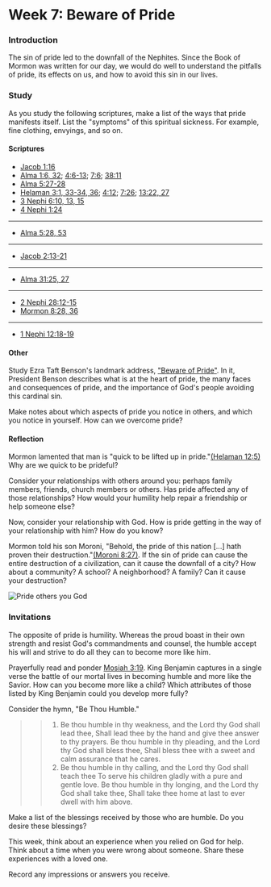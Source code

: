 # Week 7: Beware of Pride

### Introduction

The sin of pride led to the downfall of the Nephites. Since the Book of Mormon was written for our day, we would do well to understand the pitfalls of pride, its effects on us, and how to avoid this sin in our lives.

### Study

As you study the following scriptures, make a list of the ways that pride manifests itself. List the "symptoms" of this spiritual sickness. For example, fine clothing, envyings, and so on.

#### Scriptures

* [Jacob 1:16](https://www.lds.org/scriptures/bofm/jacob/1.16)
* [Alma 1:6, 32](https://www.lds.org/scriptures/bofm/alma/1.6,32); [4:6-13](https://www.lds.org/scriptures/bofm/alma/4.6-13); [7:6](https://www.lds.org/scriptures/bofm/alma/7.6); [38:11](https://www.lds.org/scriptures/bofm/alma/38.11)
* [Alma 5:27-28](https://www.lds.org/scriptures/bofm/alma/5.27-28)
* [Helaman 3:1, 33-34, 36](https://www.lds.org/scriptures/bofm/hel/3.1,33-34,36); [4:12](https://www.lds.org/scriptures/bofm/hel/4.12); [7:26](https://www.lds.org/scriptures/bofm/hel/7.26); [13:22, 27](https://www.lds.org/scriptures/bofm/hel/13.22,27)
* [3 Nephi 6:10, 13, 15](https://www.lds.org/scriptures/bofm/3-ne/6.10,13,15)
* [4 Nephi 1:24](https://www.lds.org/scriptures/bofm/4-ne/1.24)

---

* [Alma 5:28, 53](https://www.lds.org/scriptures/bofm/alma/5.28,53)

---

* [Jacob 2:13-21](https://www.lds.org/scriptures/bofm/jacob/2.13-21)

---

* [Alma 31:25, 27](https://www.lds.org/scriptures/bofm/alma/31.25,27)

---

* [2 Nephi 28:12-15](https://www.lds.org/scriptures/bofm/2-ne/28.12-15)
* [Mormon 8:28, 36](https://www.lds.org/scriptures/bofm/morm/8.28,36)

---

* [1 Nephi 12:18-19](https://www.lds.org/scriptures/bofm/1-ne/12.18-19)

#### Other

Study Ezra Taft Benson's landmark address, ["Beware of Pride"](https://www.lds.org/general-conference/1989/04/beware-of-pride?lang=eng). In it, President Benson describes what is at the heart of pride, the many faces and consequences of pride, and the importance of God's people avoiding this cardinal sin.

Make notes about which aspects of pride you notice in others, and which you notice in yourself. How can we overcome pride?

#### Reflection

Mormon lamented that man is "quick to be lifted up in pride."[(Helaman 12:5)](https://www.lds.org/scriptures/bofm/hel/12.5) Why are we quick to be prideful?

Consider your relationships with others around you: perhaps family members, friends, church members or others. Has pride affected any of those relationships? How would your humility help repair a friendship or help someone else?

Now, consider your relationship with God. How is pride getting in the way of your relationship with him? How do you know?

Mormon told his son Moroni, "Behold, the pride of this nation [...] hath proven their destruction."[(Moroni 8:27)](https://www.lds.org/scriptures/bofm/moro/8.27). If the sin of pride can cause the entire destruction of a civilization, can it cause the downfall of a city? How about a community? A school? A neighborhood? A family? Can it cause your destruction?

![Pride others you God](https://d3vv6lp55qjaqc.cloudfront.net/items/1s3K1n271n1B0u3u353L/Image%202018-06-19%20at%208.52.12%20AM.png?X-CloudApp-Visitor-Id=fd8c4196c377270ccf750494a7561e36&v=259ee15f)

### Invitations

The opposite of pride is humility. Whereas the proud boast in their own strength and resist God's commandments and counsel, the humble accept his will and strive to do all they can to become more like him.

Prayerfully read and ponder [Mosiah 3:19](https://www.lds.org/scriptures/bofm/mosiah/3.19). King Benjamin captures in a single verse the battle of our mortal lives in becoming humble and more like the Savior. How can you become more like a child? Which attributes of those listed by King Benjamin could you develop more fully?

Consider the hymn, "Be Thou Humble."

> > 1. Be thou humble in thy weakness, and the Lord thy God shall lead thee,
Shall lead thee by the hand and give thee answer to thy prayers.
Be thou humble in thy pleading, and the Lord thy God shall bless thee,
Shall bless thee with a sweet and calm assurance that he cares.
> > 2. Be thou humble in thy calling, and the Lord thy God shall teach thee
To serve his children gladly with a pure and gentle love.
Be thou humble in thy longing, and the Lord thy God shall take thee,
Shall take thee home at last to ever dwell with him above.

Make a list of the blessings received by those who are humble. Do you desire these blessings?

This week, think about an experience when you relied on God for help. Think about a time when you were wrong about someone. Share these experiences with a loved one. 

Record any impressions or answers you receive.
